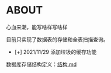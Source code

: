 # ABOUT
心血来潮，能写啥样写啥样

目前只实现了数据表的存储和全表扫描查询。

- [+] 2021/11/29 添加垃圾的缓存功能

数据库存储结构定义：[结构.md](src/结构.md)

